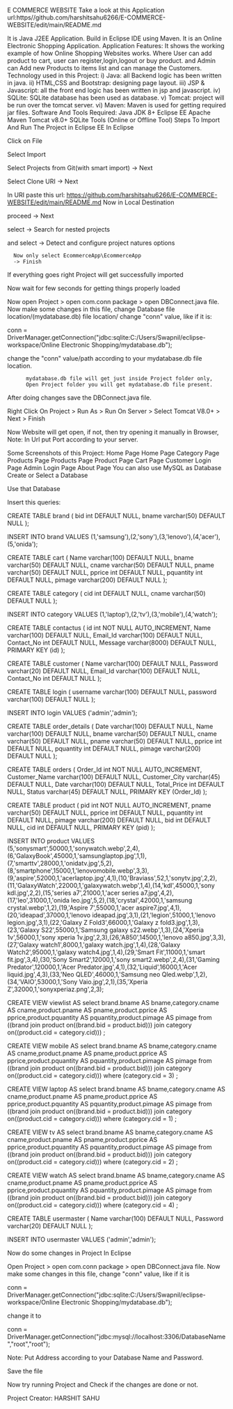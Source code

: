 E COMMERCE WEBSITE
Take a look at this Application
url:https//github.com/harshitsahu6266/E-COMMERCE-WEBSITE/edit/main/README.md

It is Java J2EE Application. Build in Eclipse IDE using Maven.
It is an Online Electronic Shopping Application.
Application Features:
It shows the working example of how Online Shopping Websites works.
Where User can add product to cart, user can register,login,logout or buy product. and Admin can Add new Products to items list and can manage the Customers.
Technology used in this Project:
i) Java: all Backend logic has been written in java.
ii) HTML,CSS and Bootstrap: designing page layout.
iii) JSP & Javascript: all the front end logic has been written in jsp and javascript.
iv) SQLite: SQLite database has been used as database.
v) Tomcat: project will be run over the tomcat server.
vi) Maven: Maven is used for getting required jar files.
Software And Tools Required:
Java JDK 8+
Eclipse EE
Apache Maven
Tomcat v8.0+
SQLite Tools (Online or Offline Tool)
Steps To Import And Run The Project in Eclipse EE
In Eclipse

Click on File

Select Import

Select Projects from Git(with smart import) -> Next

Select Clone URI -> Next

In URI paste this url: https://github.com/harshitsahu6266/E-COMMERCE-WEBSITE/edit/main/README.md
Now in Local Destination

proceed -> Next

select -> Search for nested projects

and select -> Detect and configure project natures options

      Now only select EcommerceApp\EcommerceApp
      -> Finish
If everything goes right Project will get successfully imported

Now wait for few seconds for getting things properly loaded

Now open Project > open com.conn package > open DBConnect.java file. Now make some changes in this file, change Database file location/(mydatabase.db) file location/ change "conn" value, like if it is:

conn = DriverManager.getConnection("jdbc:sqlite:C:/Users/Swapnil/eclipse- workspace/Online Electronic Shopping/mydatabase.db");

change the "conn" value/path according to your mydatabase.db file location.

          mydatabase.db file will get just inside Project folder only,
          Open Project folder you will get mydatabase.db file present.
After doing changes save the DBConnect.java file.

Right Click On Project > Run As > Run On Server > Select Tomcat V8.0+ > Next > Finish

Now Website will get open, if not, then try opening it manually in Browser, 
Note: In Url put Port according to your server.

Some Screenshots of this Project:
Home Page
Home Page
Category Page
Products Page
Products Page
Product Page
Cart Page
Customer Login Page
Admin Login Page
About Page
You can also use MySQL as Database
Create or Select a Database

Use that Database

Insert this queries:

CREATE TABLE brand ( bid int DEFAULT NULL, bname varchar(50) DEFAULT NULL );

INSERT INTO brand VALUES (1,'samsung'),(2,'sony'),(3,'lenovo'),(4,'acer'),(5,'onida');

CREATE TABLE cart ( Name varchar(100) DEFAULT NULL, bname varchar(50) DEFAULT NULL, cname varchar(50) DEFAULT NULL, pname varchar(50) DEFAULT NULL, pprice int DEFAULT NULL, pquantity int DEFAULT NULL, pimage varchar(200) DEFAULT NULL );

CREATE TABLE category ( cid int DEFAULT NULL, cname varchar(50) DEFAULT NULL );

INSERT INTO category VALUES (1,'laptop'),(2,'tv'),(3,'mobile'),(4,'watch');

CREATE TABLE contactus ( id int NOT NULL AUTO_INCREMENT, Name varchar(100) DEFAULT NULL, Email_Id varchar(100) DEFAULT NULL, Contact_No int DEFAULT NULL, Message varchar(8000) DEFAULT NULL, PRIMARY KEY (id) );

CREATE TABLE customer ( Name varchar(100) DEFAULT NULL, Password varchar(20) DEFAULT NULL, Email_Id varchar(100) DEFAULT NULL, Contact_No int DEFAULT NULL );

CREATE TABLE login ( username varchar(100) DEFAULT NULL, password varchar(100) DEFAULT NULL );

INSERT INTO login VALUES ('admin','admin');

CREATE TABLE order_details ( Date varchar(100) DEFAULT NULL, Name varchar(100) DEFAULT NULL, bname varchar(50) DEFAULT NULL, cname varchar(50) DEFAULT NULL, pname varchar(50) DEFAULT NULL, pprice int DEFAULT NULL, pquantity int DEFAULT NULL, pimage varchar(200) DEFAULT NULL );

CREATE TABLE orders ( Order_Id int NOT NULL AUTO_INCREMENT, Customer_Name varchar(100) DEFAULT NULL, Customer_City varchar(45) DEFAULT NULL, Date varchar(100) DEFAULT NULL, Total_Price int DEFAULT NULL, Status varchar(45) DEFAULT NULL, PRIMARY KEY (Order_Id) );

CREATE TABLE product ( pid int NOT NULL AUTO_INCREMENT, pname varchar(50) DEFAULT NULL, pprice int DEFAULT NULL, pquantity int DEFAULT NULL, pimage varchar(200) DEFAULT NULL, bid int DEFAULT NULL, cid int DEFAULT NULL, PRIMARY KEY (pid) );

INSERT INTO product VALUES (5,'sonysmart',50000,1,'sonywatch.webp',2,4),(6,'GalaxyBook',45000,1,'samsunglaptop.jpg',1,1),(7,'smarttv',28000,1,'onidatv.jpg',5,2),(8,'smartphone',15000,1,'lenovomobile.webp',3,3),(9,'aspire',52000,1,'acerlaptop.jpg',4,1),(10,'Braviass',52,1,'sonytv.jpg',2,2),(11,'GalaxyWatch',22000,1,'galaxywatch.webp',1,4),(14,'kdl',45000,1,'sony kdl.jpg',2,2),(15,'series a7',21000,1,'acer series a7.jpg',4,2),(17,'leo',31000,1,'onida leo.jpg',5,2),(18,'crystal',42000,1,'samsung crystal.webp',1,2),(19,'Aspire 7',55000,1,'acer aspire7.jpg',4,1),(20,'ideapad',37000,1,'lenovo ideapad.jpg',3,1),(21,'legion',51000,1,'lenovo legion.jpg',3,1),(22,'Galaxy Z Fold3',66000,1,'Galaxy z fold3.jpg',1,3),(23,'Galaxy S22',55000,1,'Samsung galaxy s22.webp',1,3),(24,'Xperia 1v',56000,1,'sony xperia 1v.jpg',2,3),(26,'A850',14500,1,'lenovo a850.jpg',3,3),(27,'Galaxy watch1',8000,1,'galaxy watch.jpg',1,4),(28,'Galaxy Watch2',95000,1,'galaxy watch4.jpg',1,4),(29,'Smart Fit',11000,1,'smart fit.jpg',3,4),(30,'Sony Smart2',12000,1,'sony smart2.webp',2,4),(31,'Gaming Predator',120000,1,'Acer Predator.jpg',4,1),(32,'Liquid',16000,1,'Acer liquid.jpg',4,3),(33,'Neo QLED',46000,1,'Samsung neo Qled.webp',1,2),(34,'VAIO',53000,1,'Sony Vaio.jpg',2,1),(35,'Xperia Z',32000,1,'sonyxperiaz.png',2,3);

CREATE VIEW viewlist AS select brand.bname AS bname,category.cname AS cname,product.pname AS pname,product.pprice AS pprice,product.pquantity AS pquantity,product.pimage AS pimage from ((brand join product on((brand.bid = product.bid))) join category on((product.cid = category.cid))) ;

CREATE VIEW mobile AS select brand.bname AS bname,category.cname AS cname,product.pname AS pname,product.pprice AS pprice,product.pquantity AS pquantity,product.pimage AS pimage from ((brand join product on((brand.bid = product.bid))) join category on((product.cid = category.cid))) where (category.cid = 3) ;

CREATE VIEW laptop AS select brand.bname AS bname,category.cname AS cname,product.pname AS pname,product.pprice AS pprice,product.pquantity AS pquantity,product.pimage AS pimage from ((brand join product on((brand.bid = product.bid))) join category on((product.cid = category.cid))) where (category.cid = 1) ;

CREATE VIEW tv AS select brand.bname AS bname,category.cname AS cname,product.pname AS pname,product.pprice AS pprice,product.pquantity AS pquantity,product.pimage AS pimage from ((brand join product on((brand.bid = product.bid))) join category on((product.cid = category.cid))) where (category.cid = 2) ;

CREATE VIEW watch AS select brand.bname AS bname,category.cname AS cname,product.pname AS pname,product.pprice AS pprice,product.pquantity AS pquantity,product.pimage AS pimage from ((brand join product on((brand.bid = product.bid))) join category on((product.cid = category.cid))) where (category.cid = 4) ;

CREATE TABLE usermaster ( Name varchar(100) DEFAULT NULL, Password varchar(20) DEFAULT NULL );

INSERT INTO usermaster VALUES ('admin','admin');

Now do some changes in Project
In Eclipse

Open Project > open com.conn package > open DBConnect.java file. Now make some changes in this file, change "conn" value, like if it is

conn = DriverManager.getConnection("jdbc:sqlite:C:/Users/Swapnil/eclipse- workspace/Online Electronic Shopping/mydatabase.db");

change it to

conn = DriverManager.getConnection("jdbc:mysql://localhost:3306/DatabaseName","root","root");

Note: Put Address according to your Database Name and Password.

Save the file

Now try running Project and Check if the changes are done or not.

Project Creator: HARSHIT SAHU
